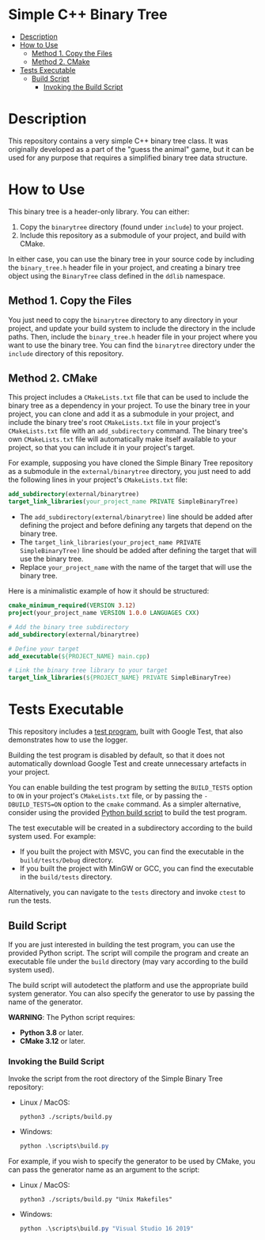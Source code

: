 <!-- omit in toc -->
# Simple C++ Binary Tree

- [Description](#description)
- [How to Use](#how-to-use)
  - [Method 1. Copy the Files](#method-1-copy-the-files)
  - [Method 2. CMake](#method-2-cmake)
- [Tests Executable](#tests-executable)
  - [Build Script](#build-script)
    - [Invoking the Build Script](#invoking-the-build-script)


# Description

This repository contains a very simple C++ binary tree class. It was originally developed as a part of the "guess the animal" game, but it can be used for any purpose that requires a simplified binary tree data structure.


# How to Use

This binary tree is a header-only library. You can either:
1. Copy the `binarytree` directory (found under `include`) to your project.
2. Include this repository as a submodule of your project, and build with CMake.

In either case, you can use the binary tree in your source code by including the `binary_tree.h` header file in your project, and creating a binary tree object using the `BinaryTree` class defined in the `ddlib` namespace.


## Method 1. Copy the Files

You just need to copy the `binarytree` directory to any directory in your project, and update your build system to include the directory in the include paths. Then, include the `binary_tree.h` header file in your project where you want to use the binary tree. You can find the `binarytree` directory under the `include` directory of this repository.


## Method 2. CMake

This project includes a `CMakeLists.txt` file that can be used to include the binary tree as a dependency in your project.
To use the binary tree in your project, you can clone and add it as a submodule in your project, and include the binary tree's root `CMakeLists.txt` file in your project's `CMakeLists.txt` file with an `add_subdirectory` command. The binary tree's own `CMakeLists.txt` file will automatically make itself available to your project, so that you can include it in your project's target.

For example, supposing you have cloned the Simple Binary Tree repository as a submodule in the `external/binarytree` directory, you just need to add the following lines in your project's `CMakeLists.txt` file:

```CMake
add_subdirectory(external/binarytree)
target_link_libraries(your_project_name PRIVATE SimpleBinaryTree)
```

- The `add_subdirectory(external/binarytree)` line should be added after defining the project and before defining any targets that depend on the binary tree.
- The `target_link_libraries(your_project_name PRIVATE SimpleBinaryTree)` line should be added after defining the target that will use the binary tree.
- Replace `your_project_name` with the name of the target that will use the binary tree.

Here is a minimalistic example of how it should be structured:

```CMake
cmake_minimum_required(VERSION 3.12)
project(your_project_name VERSION 1.0.0 LANGUAGES CXX)

# Add the binary tree subdirectory
add_subdirectory(external/binarytree)

# Define your target
add_executable(${PROJECT_NAME} main.cpp)

# Link the binary tree library to your target
target_link_libraries(${PROJECT_NAME} PRIVATE SimpleBinaryTree)
```

# Tests Executable

This repository includes a [test program](tests/test_binary_tree.cpp), built with Google Test, that also demonstrates how to use the logger.

Building the test program is disabled by default, so that it does not automatically download Google Test and create unnecessary artefacts in your project.

You can enable building the test program by setting the `BUILD_TESTS` option to `ON` in your project's `CMakeLists.txt` file, or by passing the `-DBUILD_TESTS=ON` option to the `cmake` command. As a simpler alternative, consider using the provided [Python build script](#build-script) to build the test program.

The test executable will be created in a subdirectory according to the build system used. For example:
- If you built the project with MSVC, you can find the executable in the `build/tests/Debug` directory.
- If you built the project with MinGW or GCC, you can find the executable in the `build/tests` directory.

Alternatively, you can navigate to the `tests` directory and invoke `ctest` to run the tests.


## Build Script

If you are just interested in building the test program, you can use the provided Python script. The script will compile the program and create an executable file under the `build` directory (may vary according to the build system used).

The build script will autodetect the platform and use the appropriate build system generator. You can also specify the generator to use by passing the name of the generator.

**WARNING**: The Python script requires:
- **Python 3.8** or later.
- **CMake 3.12** or later.


### Invoking the Build Script

Invoke the script from the root directory of the Simple Binary Tree repository:
- Linux / MacOS:
  ```
  python3 ./scripts/build.py
  ```
- Windows:
  ```PowerShell
  python .\scripts\build.py
  ```

For example, if you wish to specify the generator to be used by CMake, you can pass the generator name as an argument to the script:
- Linux / MacOS:
  ```
  python3 ./scripts/build.py "Unix Makefiles"
  ```
- Windows:
  ```PowerShell
  python .\scripts\build.py "Visual Studio 16 2019"
  ```